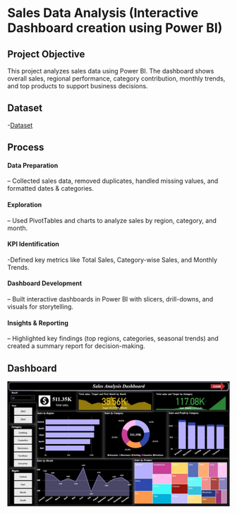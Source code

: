 # Sales Data Analysis (Interactive  Dashboard creation using Power BI)
## Project Objective
This project analyzes sales data using Power BI. The dashboard shows overall sales, regional performance, category contribution, monthly trends, and top products to support business decisions.

## Dataset
-<a href="https://github.com/ssankarrevathi-source/Sales-Data-Analysis-and-Dashboard/blob/main/sample_sales_data.xlsx">Dataset</a>

## Process
#### Data Preparation
– Collected sales data, removed duplicates, handled missing values, and formatted dates & categories.
#### Exploration 
– Used PivotTables and charts to analyze sales by region, category, and month.
#### KPI Identification  
-Defined key metrics like Total Sales, Category-wise Sales, and Monthly Trends.
#### Dashboard Development 
– Built interactive dashboards in Power BI with slicers, drill-downs, and visuals for storytelling.
#### Insights & Reporting 
– Highlighted key findings (top regions, categories, seasonal trends) and created a summary report for decision-making.

## Dashboard
![Screenshot(495)](https://github.com/ssankarrevathi-source/Sales-Data-Analysis-and-Dashboard/blob/main/Sales%20Data%20Visual%20Screenshot%20-%20Copy.jpg)
